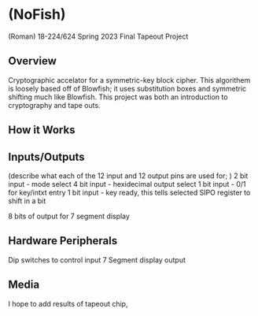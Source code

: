 # (NoFish)

(Roman)
18-224/624 Spring 2023 Final Tapeout Project

## Overview
Cryptographic accelator for a symmetric-key block cipher. This algorithem is loosely based off of Blowfish; it uses substitution boxes and symmetric shifting much like Blowfish. This project was both an introduction to cryptography and tape outs. 

## How it Works


## Inputs/Outputs

(describe what each of the 12 input and 12 output pins are used for; )
2 bit input - mode select
4 bit input - hexidecimal output select
1 bit input - 0/1 for key/intxt entry
1 bit input - key ready, this tells selected SIPO register to shift in a bit

8 bits of output for 7 segment display 

## Hardware Peripherals

Dip switches to control input
7 Segment display output 

## Media
I hope to add results of tapeout chip, 
